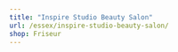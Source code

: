 ```yaml
---
title: "Inspire Studio Beauty Salon"
url: /essex/inspire-studio-beauty-salon/
shop: Friseur
---
```

